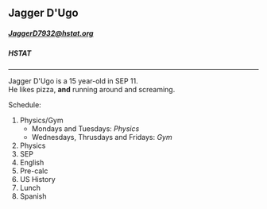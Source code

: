 ## Jagger D'Ugo  
##### [JaggerD7932@hstat.org](mailto:JaggerD7932@hstat.org)  
##### HSTAT
---
Jagger D'Ugo is a 15 year-old in SEP 11.  
He likes pizza, **and** running around and screaming.

Schedule:  
1. Physics/Gym
    * Mondays and Tuesdays: _Physics_  
    * Wednesdays, Thrusdays and Fridays: _Gym_  
2. Physics  
3. SEP  
4. English   
5. Pre-calc  
6. US History   
7. Lunch  
8. Spanish